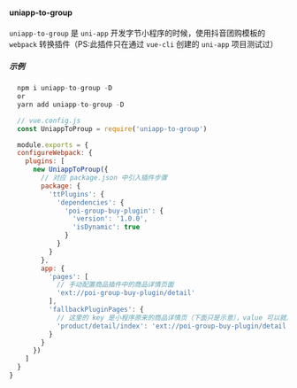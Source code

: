 ####  uniapp-to-group

`uniapp-to-group` 是 `uni-app` 开发字节小程序的时候，使用抖音团购模板的 `webpack` 转换插件（PS:此插件只在通过 `vue-cli` 创建的 `uni-app` 项目测试过）

##### 示例

```javascript
  npm i uniapp-to-group -D
  or
  yarn add uniapp-to-group -D
```

```javascript
  // vue.config.js
  const UniappToProup = require('uniapp-to-group')

  module.exports = {
  configureWebpack: {
    plugins: [
      new UniappToProup({
        // 对应 package.json 中引入插件步骤
        package: {
          'ttPlugins': {
            'dependencies': {
              'poi-group-buy-plugin': {
                'version': '1.0.0',
                'isDynamic': true
              }
            }
          }
        },
        app: {
          'pages': [
            // 手动配置商品插件中的商品详情页面
            'ext://poi-group-buy-plugin/detail'
          ],
          'fallbackPluginPages': {
            // 这里的 key 是小程序原来的商品详情页（下面只是示意），value 可以就用这个值
            'product/detail/index': 'ext://poi-group-buy-plugin/detail'
          }
        }
      })
    ]
  }
}
```
